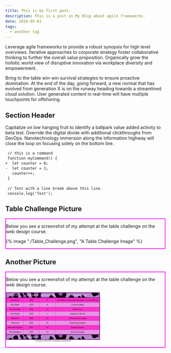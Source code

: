 ```yaml
---
title: This is my first post.
description: This is a post on My Blog about agile frameworks.
date: 2018-05-01
tags:
  - another tag
---
```

<style>
    .container-2{
    width: 100%;
    margin:0 auto;
    border: 2px solid magenta
}
</style>

Leverage agile frameworks to provide a robust synopsis for high level overviews. Iterative approaches to corporate strategy foster collaborative thinking to further the overall value proposition. Organically grow the holistic world view of disruptive innovation via workplace diversity and empowerment.

Bring to the table win-win survival strategies to ensure proactive domination. At the end of the day, going forward, a new normal that has evolved from generation X is on the runway heading towards a streamlined cloud solution. User generated content in real-time will have multiple touchpoints for offshoring.

## Section Header

Capitalize on low hanging fruit to identify a ballpark value added activity to beta test. Override the digital divide with additional clickthroughs from DevOps. Nanotechnology immersion along the information highway will close the loop on focusing solely on the bottom line.

```diff-js
 // this is a command
 function myCommand() {
+  let counter = 0;
-  let counter = 1;
   counter++;
 }

 // Test with a line break above this line.
 console.log('Test');
```
## Table Challenge Picture

<section class= "container-2">

<p> Below you see a screenshot of my attempt at the table challenge on the web design course.</p>

{% image "./Table_Challenge.png", "A Table Challenge Image" %}

</section>

## Another Picture

<section class = "container-2">

<p> Below you see a screenshot of my attempt at the table challenge on the web design course.</p>

<img src="./Table_Challenge.png" alt="Picture of my table" width="300px" />

</section>
